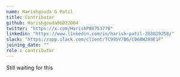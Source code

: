 ```yaml
---
name: Harishgouda G Patil
title: Contributor
github: Harishgouda06022004
twitter: "https://x.com/HarishP88753770"
linkedin: "https://www.linkedin.com/in/harish-patil-283819258/"
slack: "https://app.slack.com/client/TC99SV7B6/C068W2A9E1F"
joining_date: ""
role : contributor
---
```


Still waiting for this
